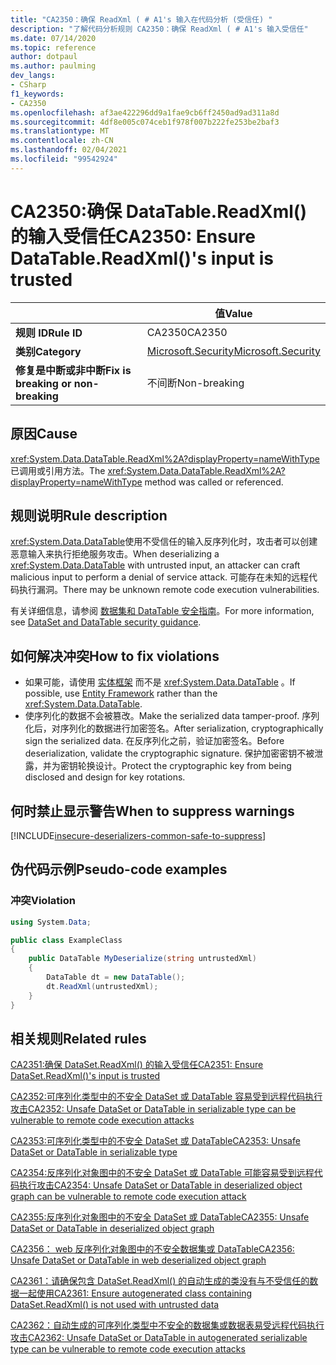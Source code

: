 ```yaml
---
title: "CA2350：确保 ReadXml ( # A1's 输入在代码分析 (受信任) "
description: "了解代码分析规则 CA2350：确保 ReadXml ( # A1's 输入受信任"
ms.date: 07/14/2020
ms.topic: reference
author: dotpaul
ms.author: paulming
dev_langs:
- CSharp
f1_keywords:
- CA2350
ms.openlocfilehash: af3ae422296dd9a1fae9cb6ff2450ad9ad311a8d
ms.sourcegitcommit: 4df8e005c074ceb1f978f007b222fe253be2baf3
ms.translationtype: MT
ms.contentlocale: zh-CN
ms.lasthandoff: 02/04/2021
ms.locfileid: "99542924"
---
```

# <a name="ca2350-ensure-datatablereadxmls-input-is-trusted"></a><span data-ttu-id="5ed3b-103">CA2350:确保 DataTable.ReadXml() 的输入受信任</span><span class="sxs-lookup"><span data-stu-id="5ed3b-103">CA2350: Ensure DataTable.ReadXml()'s input is trusted</span></span>

| | <span data-ttu-id="5ed3b-104">值</span><span class="sxs-lookup"><span data-stu-id="5ed3b-104">Value</span></span> |
|-|-|
| <span data-ttu-id="5ed3b-105">**规则 ID**</span><span class="sxs-lookup"><span data-stu-id="5ed3b-105">**Rule ID**</span></span> |<span data-ttu-id="5ed3b-106">CA2350</span><span class="sxs-lookup"><span data-stu-id="5ed3b-106">CA2350</span></span>|
| <span data-ttu-id="5ed3b-107">**类别**</span><span class="sxs-lookup"><span data-stu-id="5ed3b-107">**Category**</span></span> |[<span data-ttu-id="5ed3b-108">Microsoft.Security</span><span class="sxs-lookup"><span data-stu-id="5ed3b-108">Microsoft.Security</span></span>](security-warnings.md)|
| <span data-ttu-id="5ed3b-109">**修复是中断或非中断**</span><span class="sxs-lookup"><span data-stu-id="5ed3b-109">**Fix is breaking or non-breaking**</span></span> |<span data-ttu-id="5ed3b-110">不间断</span><span class="sxs-lookup"><span data-stu-id="5ed3b-110">Non-breaking</span></span>|

## <a name="cause"></a><span data-ttu-id="5ed3b-111">原因</span><span class="sxs-lookup"><span data-stu-id="5ed3b-111">Cause</span></span>

<span data-ttu-id="5ed3b-112"><xref:System.Data.DataTable.ReadXml%2A?displayProperty=nameWithType>已调用或引用方法。</span><span class="sxs-lookup"><span data-stu-id="5ed3b-112">The <xref:System.Data.DataTable.ReadXml%2A?displayProperty=nameWithType> method was called or referenced.</span></span>

## <a name="rule-description"></a><span data-ttu-id="5ed3b-113">规则说明</span><span class="sxs-lookup"><span data-stu-id="5ed3b-113">Rule description</span></span>

<span data-ttu-id="5ed3b-114"><xref:System.Data.DataTable>使用不受信任的输入反序列化时，攻击者可以创建恶意输入来执行拒绝服务攻击。</span><span class="sxs-lookup"><span data-stu-id="5ed3b-114">When deserializing a <xref:System.Data.DataTable> with untrusted input, an attacker can craft malicious input to perform a denial of service attack.</span></span> <span data-ttu-id="5ed3b-115">可能存在未知的远程代码执行漏洞。</span><span class="sxs-lookup"><span data-stu-id="5ed3b-115">There may be unknown remote code execution vulnerabilities.</span></span>

<span data-ttu-id="5ed3b-116">有关详细信息，请参阅 [数据集和 DataTable 安全指南](../../../framework/data/adonet/dataset-datatable-dataview/security-guidance.md)。</span><span class="sxs-lookup"><span data-stu-id="5ed3b-116">For more information, see [DataSet and DataTable security guidance](../../../framework/data/adonet/dataset-datatable-dataview/security-guidance.md).</span></span>

## <a name="how-to-fix-violations"></a><span data-ttu-id="5ed3b-117">如何解决冲突</span><span class="sxs-lookup"><span data-stu-id="5ed3b-117">How to fix violations</span></span>

- <span data-ttu-id="5ed3b-118">如果可能，请使用 [实体框架](/ef/) 而不是 <xref:System.Data.DataTable> 。</span><span class="sxs-lookup"><span data-stu-id="5ed3b-118">If possible, use [Entity Framework](/ef/) rather than the <xref:System.Data.DataTable>.</span></span>
- <span data-ttu-id="5ed3b-119">使序列化的数据不会被篡改。</span><span class="sxs-lookup"><span data-stu-id="5ed3b-119">Make the serialized data tamper-proof.</span></span> <span data-ttu-id="5ed3b-120">序列化后，对序列化的数据进行加密签名。</span><span class="sxs-lookup"><span data-stu-id="5ed3b-120">After serialization, cryptographically sign the serialized data.</span></span> <span data-ttu-id="5ed3b-121">在反序列化之前，验证加密签名。</span><span class="sxs-lookup"><span data-stu-id="5ed3b-121">Before deserialization, validate the cryptographic signature.</span></span> <span data-ttu-id="5ed3b-122">保护加密密钥不被泄露，并为密钥轮换设计。</span><span class="sxs-lookup"><span data-stu-id="5ed3b-122">Protect the cryptographic key from being disclosed and design for key rotations.</span></span>

## <a name="when-to-suppress-warnings"></a><span data-ttu-id="5ed3b-123">何时禁止显示警告</span><span class="sxs-lookup"><span data-stu-id="5ed3b-123">When to suppress warnings</span></span>

[!INCLUDE[insecure-deserializers-common-safe-to-suppress](~/includes/code-analysis/insecure-deserializers-common-safe-to-suppress.md)]

## <a name="pseudo-code-examples"></a><span data-ttu-id="5ed3b-124">伪代码示例</span><span class="sxs-lookup"><span data-stu-id="5ed3b-124">Pseudo-code examples</span></span>

### <a name="violation"></a><span data-ttu-id="5ed3b-125">冲突</span><span class="sxs-lookup"><span data-stu-id="5ed3b-125">Violation</span></span>

```csharp
using System.Data;

public class ExampleClass
{
    public DataTable MyDeserialize(string untrustedXml)
    {
        DataTable dt = new DataTable();
        dt.ReadXml(untrustedXml);
    }
}
```

## <a name="related-rules"></a><span data-ttu-id="5ed3b-126">相关规则</span><span class="sxs-lookup"><span data-stu-id="5ed3b-126">Related rules</span></span>

[<span data-ttu-id="5ed3b-127">CA2351:确保 DataSet.ReadXml() 的输入受信任</span><span class="sxs-lookup"><span data-stu-id="5ed3b-127">CA2351: Ensure DataSet.ReadXml()'s input is trusted</span></span>](ca2351.md)

[<span data-ttu-id="5ed3b-128">CA2352:可序列化类型中的不安全 DataSet 或 DataTable 容易受到远程代码执行攻击</span><span class="sxs-lookup"><span data-stu-id="5ed3b-128">CA2352: Unsafe DataSet or DataTable in serializable type can be vulnerable to remote code execution attacks</span></span>](ca2352.md)

[<span data-ttu-id="5ed3b-129">CA2353:可序列化类型中的不安全 DataSet 或 DataTable</span><span class="sxs-lookup"><span data-stu-id="5ed3b-129">CA2353: Unsafe DataSet or DataTable in serializable type</span></span>](ca2353.md)

[<span data-ttu-id="5ed3b-130">CA2354:反序列化对象图中的不安全 DataSet 或 DataTable 可能容易受到远程代码执行攻击</span><span class="sxs-lookup"><span data-stu-id="5ed3b-130">CA2354: Unsafe DataSet or DataTable in deserialized object graph can be vulnerable to remote code execution attack</span></span>](ca2354.md)

[<span data-ttu-id="5ed3b-131">CA2355:反序列化对象图中的不安全 DataSet 或 DataTable</span><span class="sxs-lookup"><span data-stu-id="5ed3b-131">CA2355: Unsafe DataSet or DataTable in deserialized object graph</span></span>](ca2355.md)

[<span data-ttu-id="5ed3b-132">CA2356： web 反序列化对象图中的不安全数据集或 DataTable</span><span class="sxs-lookup"><span data-stu-id="5ed3b-132">CA2356: Unsafe DataSet or DataTable in web deserialized object graph</span></span>](ca2356.md)

[<span data-ttu-id="5ed3b-133">CA2361：请确保包含 DataSet.ReadXml() 的自动生成的类没有与不受信任的数据一起使用</span><span class="sxs-lookup"><span data-stu-id="5ed3b-133">CA2361: Ensure autogenerated class containing DataSet.ReadXml() is not used with untrusted data</span></span>](ca2361.md)

[<span data-ttu-id="5ed3b-134">CA2362：自动生成的可序列化类型中不安全的数据集或数据表易受远程代码执行攻击</span><span class="sxs-lookup"><span data-stu-id="5ed3b-134">CA2362: Unsafe DataSet or DataTable in autogenerated serializable type can be vulnerable to remote code execution attacks</span></span>](ca2362.md)
